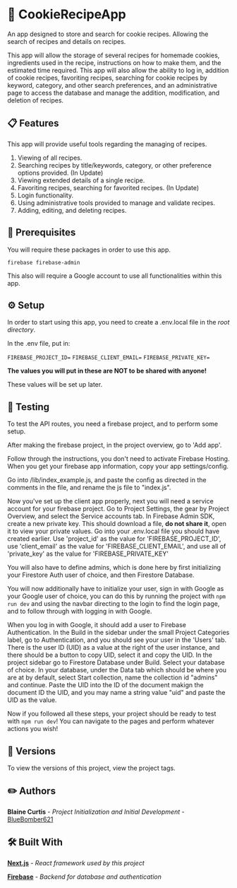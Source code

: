 # 🍪 CookieRecipeApp

An app designed to store and search for cookie recipes. Allowing the search of recipes and details on recipes.

This app will allow the storage of several recipes for homemade cookies, ingredients used in the recipe, instructions on how to make them,
and the estimated time required. This app will also allow the ability to log in, addition of cookie recipes, favoriting recipes, searching for cookie recipes by keyword, category, and other search preferences, and an administrative page to access the database and manage the addition, modification, and deletion of recipes.

## 📋 Features

This app will provide useful tools regarding the managing of recipes.

1. Viewing of all recipes.
2. Searching recipes by title/keywords, category, or other preference options provided. (In Update)
3. Viewing extended details of a single recipe.
4. Favoriting recipes, searching for favorited recipes. (In Update)
5. Login functionality.
6. Using administrative tools provided to manage and validate recipes.
7. Adding, editing, and deleting recipes.

## 🧰 Prerequisites

You will require these packages in order to use this app.

`firebase firebase-admin`

This also will require a Google account to use all functionalities within this app.

## ⚙️ Setup

In order to start using this app, you need to create a .env.local file in the _root directory_.

In the .env file, put in:

`FIREBASE_PROJECT_ID=`
`FIREBASE_CLIENT_EMAIL=`
`FIREBASE_PRIVATE_KEY=`

**The values you will put in these are NOT to be shared with anyone!**

These values will be set up later.

## 🧪 Testing

To test the API routes, you need a firebase project, and to perform some setup.

After making the firebase project, in the project overview, go to 'Add app'.

Follow through the instructions, you don't need to activate Firebase Hosting. When you get your firebase app information, copy your app settings/config.

Go into /lib/index_example.js, and paste the config as directed in the comments in the file, and rename the js file to "index.js".

Now you've set up the client app properly, next you will need a service account for your firebase project. Go to Project Settings, the gear by Project Overview, and select the Service accounts tab. In Firebase Admin SDK, create a new private key. This should download a file, **do not share it**, open it to view your private values. Go into your .env.local file you should have created earlier. Use 'project_id' as the value for 'FIREBASE_PROJECT_ID', use 'client_email' as the value for 'FIREBASE_CLIENT_EMAIL', and use all of 'private_key' as the value for 'FIREBASE_PRIVATE_KEY'

You will also have to define admins, which is done here by first initializing your Firestore Auth user of choice, and then Firestore Database.

You will now additionally have to initialize your user, sign in with Google as your Google user of choice, you can do this by running the project with `npm run dev` and using the navbar directing to the login to find the login page, and to follow through with logging in with Google.

When you log in with Google, it should add a user to Firebase Authentication. In the Build in the sidebar under the small Project Categories label, go to Authentication, and you should see your user in the 'Users' tab. There is the user ID (UID) as a value at the right of the user instance, and there should be a button to copy UID, select it and copy the UID. In the project sidebar go to Firestore Database under Build. Select your database of choice. In your database, under the Data tab which should be where you are at by default, select Start collection, name the collection id "admins" and continue. Paste the UID into the ID of the document makign the document ID the UID, and you may name a string value "uid" and paste the UID as the value.

Now if you followed all these steps, your project should be ready to test with `npm run dev`! You can navigate to the pages and perform whatever actions you wish!

## 📌 Versions

To view the versions of this project, view the project tags.

## ✏️ Authors

**Blaine Curtis** - _Project Initialization and Initial Development_ - [BlueBomber621](https://github.com/BlueBomber621)

## 🛠️ Built With

[**Next.js**](https://nextjs.org/) - _React framework used by this project_

[**Firebase**](https://firebase.google.com/) - _Backend for database and authentication_

```

```
